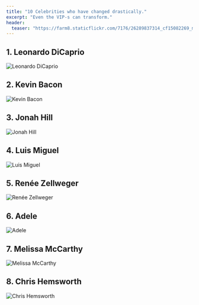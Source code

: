 ```yaml
---
title: "10 Celebrities who have changed drastically."
excerpt: "Even the VIP-s can transform."
header:
  teaser: "https://farm8.staticflickr.com/7176/26289837314_cf15082269_m.jpg"
---
```


<section id="section_0" class="entry">
<h2 class="sub-title">1. Leonardo DiCaprio</h2>
<div class="media"><img class="img-responsive" src="http://esbuzz.net/upload/media/entries/2015-12/15/33-0-48bef9b9e1c569d4790b9c1ee42113c8.jpg" alt="Leonardo DiCaprio" /><small></small></div>
<div class="clear"></div>
</section><section id="section_1" class="entry">
<h2 class="sub-title">2. Kevin Bacon</h2>
<div class="media"><img class="img-responsive" src="http://esbuzz.net/upload/media/entries/2015-12/15/33-1-48bef9b9e1c569d4790b9c1ee42113c8.jpg" alt="Kevin Bacon" /><small></small></div>
<div class="clear"></div>
</section><section id="section_2" class="entry">
<h2 class="sub-title">3. Jonah Hill</h2>
<div class="media"><img class="img-responsive" src="http://esbuzz.net/upload/media/entries/2015-12/15/33-2-48bef9b9e1c569d4790b9c1ee42113c8.jpg" alt="Jonah Hill" /><small></small></div>
<div class="clear"></div>
</section><section id="section_3" class="entry">
<h2 class="sub-title">4. Luis Miguel</h2>
<div class="media"><img class="img-responsive" src="http://esbuzz.net/upload/media/entries/2015-12/15/33-3-867c9509ab3e9058c93e8e5b1c1b6f9d.jpg" alt="Luis Miguel" /><small></small></div>
<div class="clear"></div>
</section><section id="section_4" class="entry">
<h2 class="sub-title">5. Renée Zellweger</h2>
<div class="media"><img class="img-responsive" src="http://esbuzz.net/upload/media/entries/2015-12/15/33-4-867c9509ab3e9058c93e8e5b1c1b6f9d.jpg" alt="Renée Zellweger" /><small></small></div>
<div class="clear"></div>
</section><section id="section_5" class="entry">
<h2 class="sub-title">6. Adele</h2>
<div class="media"><img class="img-responsive" src="http://esbuzz.net/upload/media/entries/2015-12/15/33-5-867c9509ab3e9058c93e8e5b1c1b6f9d.jpg" alt="Adele" /><small></small></div>
<div class="clear"></div>
</section><section id="section_6" class="entry">
<h2 class="sub-title">7. Melissa McCarthy</h2>
<div class="media"><img class="img-responsive" src="http://esbuzz.net/upload/media/entries/2015-12/15/33-6-867c9509ab3e9058c93e8e5b1c1b6f9d.jpg" alt="Melissa McCarthy" /><small></small></div>
<div class="clear"></div>
</section><section id="section_7" class="entry">
<h2 class="sub-title">8. Chris Hemsworth</h2>
<div class="media"><img class="img-responsive" src="http://esbuzz.net/upload/media/entries/2015-12/15/33-7-06e704466f5c4e1f902d57cb1e66a1e7.jpg" alt="Chris Hemsworth" /></div>
</section>